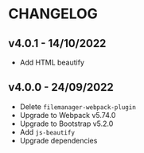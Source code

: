 # CHANGELOG

## v4.0.1 - 14/10/2022

- Add HTML beautify

## v4.0.0 - 24/09/2022

- Delete `filemanager-webpack-plugin`
- Upgrade to Webpack v5.74.0
- Upgrade to Bootstrap v5.2.0
- Add `js-beautify`
- Upgrade dependencies
